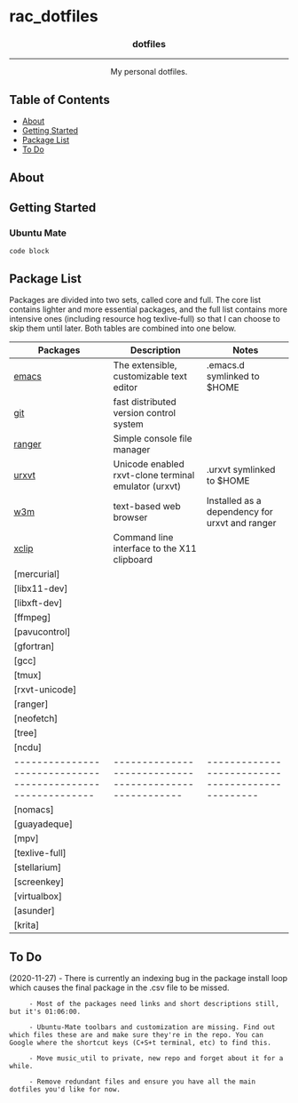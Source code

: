 # rac_dotfiles
<h3 align="center">dotfiles</h3>

<div align="center">

</div>

---

<p align="center"> My personal dotfiles.
    <br>
</p>

## Table of Contents
- [About](#about)
- [Getting Started](#getting_started)
- [Package List](#packages)
- [To Do](#todo)

## About <a name = "about"></a>


## Getting Started <a name = "getting_started"></a>

### Ubuntu Mate

```
code block
```

## Package List <a name = "packages"></a>
Packages are divided into two sets, called core and full. The core list contains lighter and more essential packages, and the full list contains more intensive ones (including resource hog texlive-full) so that I can choose to skip them until later. Both tables are combined into one below.

| Packages                                                  | Description                                          | Notes                                          |
| ----------------------------------------------------------|------------------------------------------------------|------------------------------------------------|
| [emacs](https://www.gnu.org/software/emacs/)              | The extensible, customizable text editor             | .emacs.d symlinked to $HOME                    |
| [git](https://git-scm.com/)                               | fast distributed version control system              |                                                |
| [ranger](http://ranger.github.io/)                        | Simple console file manager                          |                                                |
| [urxvt](http://software.schmorp.de/pkg/rxvt-unicode.html) | Unicode enabled rxvt-clone terminal emulator (urxvt) | .urxvt symlinked to $HOME                      |
| [w3m](http://w3m.sourceforge.net/)                        | text-based web browser                               | Installed as a dependency for urxvt and ranger |
| [xclip](https://github.com/astrand/xclip)                 | Command line interface to the X11 clipboard          |                                                |
| [mercurial]                                               |                                                      |                                                |
| [libx11-dev]                                              |                                                      |                                                |
| [libxft-dev]                                              |                                                      |                                                |
| [ffmpeg]                                                  |                                                      |                                                |
| [pavucontrol]                                             |                                                      |                                                |
| [gfortran]                                                |                                                      |                                                |
| [gcc]                                                     |                                                      |                                                |
| [tmux]                                                    |                                                      |                                                |
| [rxvt-unicode]                                            |                                                      |                                                |
| [ranger]                                                  |                                                      |                                                |
| [neofetch]                                                |                                                      |                                                |
| [tree]                                                    |                                                      |                                                |
| [ncdu]                                                    |                                                      |                                                |
|-----------------------------------------------------------|------------------------------------------------------|------------------------------------------------|
| [nomacs]                                                  |                                                      |                                                |
| [guayadeque]                                              |                                                      |                                                |
| [mpv]                                                     |                                                      |                                                |
| [texlive-full]                                            |                                                      |                                                |
| [stellarium]                                              |                                                      |                                                |
| [screenkey]                                               |                                                      |                                                |
| [virtualbox]                                              |                                                      |                                                |
| [asunder]                                                 |                                                      |                                                |
| [krita]                                                   |                                                      |                                                |

## To Do <a name = "todo"></a>
(2020-11-27) - There is currently an indexing bug in the package install loop which causes the final package in the .csv file to be missed.

	     - Most of the packages need links and short descriptions still, but it's 01:06:00.

	     - Ubuntu-Mate toolbars and customization are missing. Find out which files these are and make sure they're in the repo. You can Google where the shortcut keys (C+S+t terminal, etc) to find this.

	     - Move music_util to private, new repo and forget about it for a while.

	     - Remove redundant files and ensure you have all the main dotfiles you'd like for now.